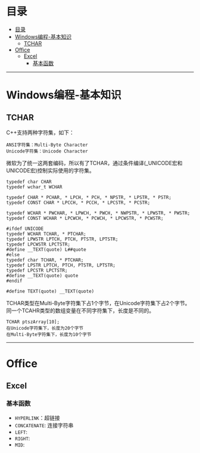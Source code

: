 # 目录

<!--自动插入TOC：https://github.com/ekalinin/github-markdown-toc-->
<!--ts-->
* [目录](#目录)
* [Windows编程-基本知识](#windows编程-基本知识)
   * [TCHAR](#tchar)
* [Office](#office)
   * [Excel](#excel)
      * [基本函数](#基本函数)
<!--te-->

----

# Windows编程-基本知识

## TCHAR

C++支持两种字符集，如下：

```
ANSI字符集：Multi-Byte Character
Unicode字符集：Unicode Character
```

微软为了统一这两套编码，所以有了TCHAR，通过条件编译(_UNICODE宏和UNICODE宏)控制实际使用的字符集。

```
typedef char CHAR
typedef wchar_t WCHAR

typedef CHAR * PCHAR, * LPCH, * PCH, * NPSTR, * LPSTR, * PSTR;
typedef CONST CHAR * LPCCH, * PCCH, * LPCSTR, * PCSTR;

typedef WCHAR * PWCHAR, * LPWCH, * PWCH, * NWPSTR, * LPWSTR, * PWSTR;
typedef CONST WCHAR * LPCWCH, * PCWCH, * LPCWSTR, * PCWSTR;

#ifdef UNICODE
typedef WCHAR TCHAR, * PTCHAR;
typedef LPWSTR LPTCH, PTCH, PTSTR, LPTSTR;
typedef LPCWSTR LPCTSTR;
#define __TEXT(quote) L##quote
#else
typedef char TCHAR, * PTCHAR;
typedef LPSTR LPTCH, PTCH, PTSTR, LPTSTR;
typedef LPCSTR LPCTSTR;
#define __TEXT(quote) quote
#endif

#define TEXT(quote) __TEXT(quote)

```

TCHAR类型在Multi-Byte字符集下占1个字节，在Unicode字符集下占2个字节。同一个TCAHR类型的数组变量在不同字符集下，长度是不同的。

```
TCHAR ptszArray[10];
在Unicode字符集下，长度为20个字节
在Multi-Byte字符集下，长度为10个字节
```

----

# Office

## Excel

### 基本函数

* `HYPERLINK`：超链接
* `CONCATENATE`: 连接字符串
* `LEFT`: 
* `RIGHT`:
* `MID`: